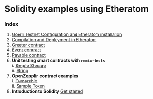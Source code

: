 # Solidity examples using Etheratom
### Index
1. [Goerli Testnet Configuration and Etheratom installation](docs/goerli_configuration.md)
2. [Compilation and Deployment in Etheratom](docs/Compilation_and_Deployment.md)
3. [Greeter contract](greeter/README.md)
4. [Event contract](event/README.md)
5. [Payable contract](payable/README.md)
6. **Unit testing smart contracts with `remix-tests`**\
      i.  [Simple Storage](UnitTesting/simple_storage/README.md)\
      ii. [String](UnitTesting/string/README.md)
7. **OpenZepplin contract examples**\
     i.  [Ownership](OpenZepplin_Contracts/Ownership/README.md)\
     ii. [Sample Token](OpenZepplin_Contracts/SampleToken/README.md)  
8. **Introduction to Solidity** 
[Get started](sample/README.md)
